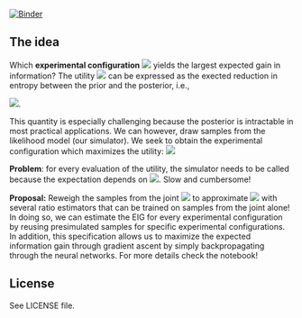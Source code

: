 [![Binder](https://mybinder.org/badge_logo.svg)](https://mybinder.org/v2/gh/JoeriHermans/amortized-experimental-design/HEAD)

## The idea

Which **experimental configuration** <img src="https://render.githubusercontent.com/render/math?math=\psi"> yields the largest expected gain in information?
The utility <img src="https://render.githubusercontent.com/render/math?math=U(\psi)"> can be expressed as the exected reduction in entropy between the prior and the posterior, i.e.,

<img src="https://render.githubusercontent.com/render/math?math=U(\psi) = \mathbb{E}\left[ \mathbb{H}\left[p(\vartheta)\right] - \mathbb{H}\left[p(\vartheta\vert x,\psi)\right] \right] \propto \mathbb{E}_{p(\vartheta,x\vert\psi)}\left[\log\frac{p(\vartheta\vert x,\psi)}{p(\vartheta)}\right]">.

This quantity is especially challenging because the posterior is intractable in most practical applications. We can however, draw samples from the likelihood model (our simulator).
We seek to obtain the experimental configuration which maximizes the utility: <img src="https://render.githubusercontent.com/render/math?math=\psi^* = \text{argmax}_\psi U(\psi)">

**Problem**: for every evaluation of the utility, the simulator needs to be called because the
expectation depends on  <img src="https://render.githubusercontent.com/render/math?math=p(\vartheta,x\vert\psi)">. Slow and cumbersome!

**Proposal:** Reweigh the samples from the joint <img src="https://render.githubusercontent.com/render/math?math=p(\vartheta,x,\psi)"> to approximate <img src="https://render.githubusercontent.com/render/math?math=\mathbb{E}_{p(\vartheta,x\vert\psi)}\left[\log\frac{p(\vartheta\vert x,\psi)}{p(\vartheta)}\right]"> with several ratio estimators that can be trained on samples from the joint alone!
In doing so, we can estimate the EIG for every experimental configuration by reusing presimulated samples for specific experimental configurations. In addition, this specification allows us to maximize the expected information gain through gradient ascent by simply backpropagating through the neural networks. For more details check the notebook!

## License

See LICENSE file.
